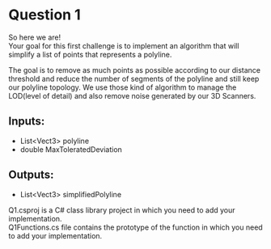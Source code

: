 # Question 1
So here we are! \
Your goal for this first challenge is to implement an algorithm that will simplify a list of points that represents a polyline.

The goal is to remove as much points as possible according to our distance threshold and reduce the number of segments of the polyline and still keep our polyline topology.  We use those kind of algorithm to manage the LOD(level of detail) and also remove noise generated by our 3D Scanners.

## Inputs:
- List\<Vect3> polyline
- double MaxToleratedDeviation

## Outputs:
- List\<Vect3> simplifiedPolyline

Q1.csproj is a C# class library project in which you need to add your implementation.\
Q1Functions.cs file contains the prototype of the function in which you need to add your implementation.

